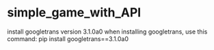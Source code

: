 # simple_game_with_API

install googletrans version 3.1.0a0 when installing googletrans, use this command:
pip install googletrans==3.1.0a0
